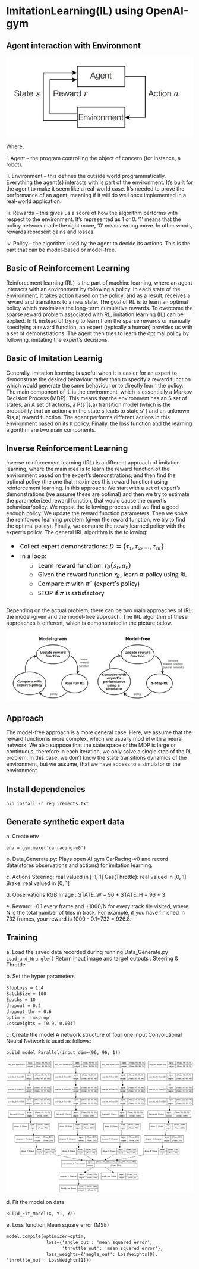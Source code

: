 # ImitationLearning(IL) using OpenAI-gym
## Agent interaction with Environment
<p align="center">
  <img src="Pic/Env.JPG" />
</p>

Where,

i. Agent – the program controlling the object of concern (for instance, a robot).

ii. Environment – this defines the outside world programmatically. Everything the agent(s) interacts with is part of the environment. It’s built for the agent to make it seem like a real-world case. It’s needed to prove the performance of an agent, meaning if it will do well once implemented in a real-world application.

iii. Rewards – this gives us a score of how the algorithm performs with respect to the environment. It’s represented as 1 or 0. ‘1’ means that the policy network made the right move, ‘0’ means wrong move. In other words, rewards represent gains and losses.

iv. Policy – the algorithm used by the agent to decide its actions. This is the part that can be model-based or model-free.

## Basic of Reinforcement Learning
Reinforcement learning (RL) is the part of machine learning, where an agent interacts with an environment by following a policy. In each state of the environment, it takes action based on the policy, and as a result, receives a reward and transitions to a new state. The goal of RL is to learn an optimal policy which maximizes the long-term cumulative rewards.
To overcome the sparse reward problem associated with RL, imitation learning (IL) can be applied. In IL instead of trying to learn from the sparse rewards or manually specifying a reward function, an expert (typically a human) provides us with a set of demonstrations. The agent then tries to learn the optimal policy by following, imitating the expert’s decisions.

## Basic of Imitation Learnig
Generally, imitation learning is useful when it is easier for an expert to demonstrate the desired behaviour rather than to specify a reward function which would generate the same behaviour or to directly learn the policy. The main component of IL is the environment, which is essentially a Markov Decision Process (MDP). This means that the environment has an S set of states, an A set of actions, a P(s’|s,a) transition model (which is the probability that an action a in the state s leads to state s’ ) and an unknown R(s,a) reward function. The agent performs different actions in this environment based on its π policy. Finally, the loss function and the learning algorithm are two main components.

## Inverse Reinforcement Learning
Inverse reinforcement learning (IRL) is a different approach of imitation learning, where the main idea is to learn the reward function of the environment based on the expert’s demonstrations, and then find the optimal policy (the one that maximizes this reward function) using reinforcement learning. In this approach:
We start with a set of expert’s demonstrations (we assume these are optimal) and then we try to estimate the parameterized reward function, that would cause the expert’s behaviour/policy.
We repeat the following process until we find a good enough policy:
We update the reward function parameters.
Then we solve the reinforced learning problem (given the reward function, we try to find the optimal policy).
Finally, we compare the newly learned policy with the expert’s policy.
The general IRL algorithm is the following:
<p align="center">
  <img src="Pic/IRL.png" />
</p>

Depending on the actual problem, there can be two main approaches of IRL: the model-given and the model-free approach. The IRL algorithm of these approaches is different, which is demonstrated in the picture below.
<p align="center">
  <img src="Pic/irl_tech.JPG" />
</p>

## Approach
The model-free approach is a more general case. Here, we assume that the reward function is more complex, which we usually mod
el with a neural network. We also suppose that the state space of the MDP is large or continuous, therefore in each iteration, we only solve a single step of the RL problem. In this case, we don’t know the state transitions dynamics of the environment, but we assume, that we have access to a simulator or the environment. 

## Install dependencies
```
pip install -r requirements.txt
```

## Generate synthetic expert data
   a. Create env
   ```
   env = gym.make('carracing-v0')
   ```
   b. Data_Generate.py: Plays open AI gym CarRacing-v0 and record data(stores observations and actions) for imitation learning.
   
   c. Actions
   Steering: real valued in [-1, 1] 
   Gas(Throttle): real valued in [0, 1]
   Brake: real valued in [0, 1]
   
   d. Observations
   RGB Image : STATE_W = 96 * STATE_H = 96 * 3
   
   
   e. Reward: 
    -0.1 every frame and +1000/N for every track tile visited, where N is the 
    total number of tiles in track. For example, if you have finished in 732 frames, your
    reward is 1000 - 0.1*732 = 926.8.  
   
## Training

 a. Load the saved data recorded during running Data_Generate.py
      ```
      Load_and_Wrangle()
      ```
    Return input image and target outputs : Steering & Throttle
    
 b. Set the hyper parameters 
  ```
StopLoss = 1.4
BatchSize = 100
Epochs = 10
dropout = 0.2
dropout_thr = 0.6
optim = 'rmsprop'
LossWeights = [0.9, 0.004]
```

 c. Create the model
 A network structure of four one input Convolutional Neural Network is used as follows:
 ```
 build_model_Parallel(input_dim=(96, 96, 1))
 ```
 
 <p align="center">
  <img src="Pic/model.png" />
</p>

d. Fit the model on data
 ```
 Build_Fit_Model(X, Y1, Y2)
 ```
e. Loss function
   Mean square error (MSE)
   ```
   model.compile(optimizer=optim,
                  loss={'angle_out': 'mean_squared_error', 
                        'throttle_out': 'mean_squared_error'},
                  loss_weights={'angle_out': LossWeights[0], 'throttle_out': LossWeights[1]})
 ```
